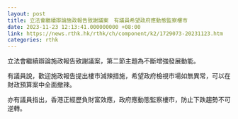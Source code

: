 ```yaml
---
layout: post
title: 立法會繼續辯論施政報告致謝議案　有議員希望政府應動態監察樓市
date: 2023-11-23 12:13:41.000000000 +08:00
link: https://news.rthk.hk/rthk/ch/component/k2/1729073-20231123.htm
categories: rthk
---
```


立法會繼續辯論施政報告致謝議案，第二節主題為不斷增強發展動能。

有議員說，歡迎施政報告提出樓市減辣措施，希望政府檢視市場如無異常，可以在財政預算案中全面撤辣。

亦有議員指出，香港正經歷負財富效應，政府應動態監察樓市，防止下跌趨勢不可逆轉。
